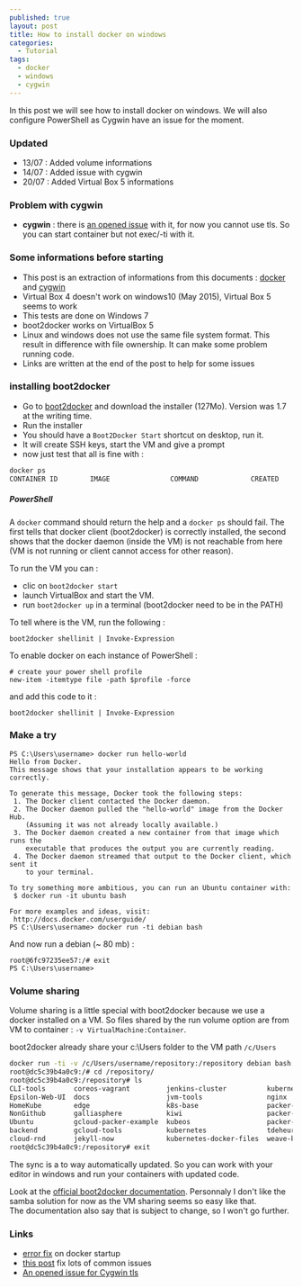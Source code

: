 ```yaml
---
published: true
layout: post
title: How to install docker on windows
categories:
  - Tutorial
tags:
  - docker
  - windows
  - cygwin
---
```


In this post we will see how to install docker on windows. We will also configure PowerShell as Cygwin have an issue for the moment.

### Updated
- 13/07 : Added volume informations
- 14/07 : Added issue with cygwin
- 20/07 : Added Virtual Box 5 informations

### Problem with cygwin

- **cygwin** : there is [an opened issue](https://github.com/docker/docker/issues/12469) with it, for now you cannot use tls. So you can start container but not exec/-ti with it.

### Some informations before starting

- This post is an extraction of informations from this documents : [docker](https://tdeheurles/docs/blob/master/docker) and [cygwin](https://tdeheurles/docs/blob/master/cygwin)
- Virtual Box 4 doesn't work on windows10 (May 2015), Virtual Box 5 seems to work
- This tests are done on Windows 7
- boot2docker works on VirtualBox 5
- Linux and windows does not use the same file system format. This result in difference with file ownership. It can make some problem running code.
- Links are written at the end of the post to help for some issues

### installing boot2docker

- Go to [boot2docker](http://boot2docker.io/) and download the installer (127Mo). Version was 1.7 at the writing time.
- Run the installer
- You should have a `Boot2Docker Start` shortcut on desktop, run it.
- It will create SSH keys, start the VM and give a prompt
- now just test that all is fine with :

 ```bash
 docker ps
 CONTAINER ID        IMAGE               COMMAND             CREATED             STATUS              PORTS               NAMES
 ```

##### PowerShell

A `docker` command should return the help and a `docker ps` should fail. The first tells that docker client (boot2docker) is correctly installed, the second shows that the docker daemon (inside the VM) is not reachable from here (VM is not running or client cannot access for other reason).

To run the VM you can :

- clic on `boot2docker start`
- launch VirtualBox and start the VM.
- run `boot2docker up` in a terminal (boot2docker need to be in the PATH)

To tell where is the VM, run the following :

```
boot2docker shellinit | Invoke-Expression
```

To enable docker on each instance of PowerShell :

```
# create your power shell profile
new-item -itemtype file -path $profile -force
```

and add this code to it :

```
boot2docker shellinit | Invoke-Expression
```

### Make a try

```
PS C:\Users\username> docker run hello-world
Hello from Docker.
This message shows that your installation appears to be working correctly.

To generate this message, Docker took the following steps:
 1. The Docker client contacted the Docker daemon.
 2. The Docker daemon pulled the "hello-world" image from the Docker Hub.
    (Assuming it was not already locally available.)
 3. The Docker daemon created a new container from that image which runs the
    executable that produces the output you are currently reading.
 4. The Docker daemon streamed that output to the Docker client, which sent it
    to your terminal.

To try something more ambitious, you can run an Ubuntu container with:
 $ docker run -it ubuntu bash

For more examples and ideas, visit:
 http://docs.docker.com/userguide/
PS C:\Users\username> docker run -ti debian bash
```

And now run a debian (~ 80 mb) :

```
root@6fc97235ee57:/# exit
PS C:\Users\username>
```

### Volume sharing

Volume sharing is a little special with boot2docker because we use a docker installed on a VM. So files shared by the run volume option are from VM to container : `-v VirtualMachine:Container`.

boot2docker already share your c:\Users folder to the VM path `/c/Users`

```bash
docker run -ti -v /c/Users/username/repository:/repository debian bash
root@dc5c39b4a0c9:/# cd /repository/
root@dc5c39b4a0c9:/repository# ls
CLI-tools       coreos-vagrant         jenkins-cluster          kubernetes-vagrant-coreos-cluster  ws-backend
Epsilon-Web-UI  docs                   jvm-tools                nginx                              ws-front
HomeKube        edge                   k8s-base                 packer-example                     ws-wssproxy
NonGithub       galliasphere           kiwi                     packer-qemu-templates
Ubuntu          gcloud-packer-example  kubeos                   packer-templates
backend         gcloud-tools           kubernetes               tdeheurles.github.io
cloud-rnd       jekyll-now             kubernetes-docker-files  weave-kubernetes
root@dc5c39b4a0c9:/repository# exit
```

The sync is a to way automatically updated. So you can work with your editor in windows and run your containers with updated code.

Look at the [official boot2docker documentation](https://github.com/boot2docker/boot2docker/blob/master/README.md#folder-sharing). Personnaly I don't like the samba solution for now as the VM sharing seems so easy like that.  
The documentation also say that is subject to change, so I won't go further.

### Links

- [error fix](https://x86x64.wordpress.com/2015/05/03/docker-on-windows-fata0021-an-error-occurred-trying-to-connect/) on docker startup
- [this post](https://developer.ibm.com/bluemix/2015/04/16/installing-docker-windows-fixes-common-problems/) fix lots of common issues
- [An opened issue for Cygwin tls](https://github.com/docker/docker/issues/12469)

